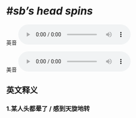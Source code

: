 # ***\#sb’s head spins*** 
英音
<audio src="./media/sb’s head spins1_AAC.aac" controls="controls"></audio>

美音
<audio src="./media/sb’s head spins2_AAC.aac" controls="controls"></audio>



  

英文释义
---
### 1.**某人头都晕了 / 感到天旋地转**  


